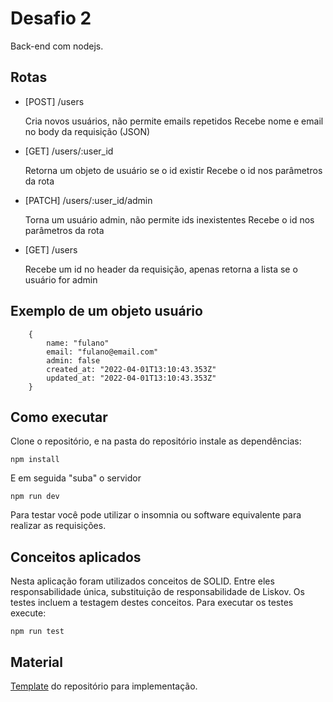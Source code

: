 # Desafio 2

  Back-end com nodejs.
  
## Rotas

* [POST] /users
    
    Cria novos usuários, não permite emails repetidos
    Recebe nome e email no body da requisição (JSON)

* [GET] /users/:user_id

    Retorna um objeto de usuário se o id existir
    Recebe o id nos parâmetros da rota

* [PATCH] /users/:user_id/admin

    Torna um usuário admin, não permite ids inexistentes
    Recebe o id nos parâmetros da rota

* [GET] /users

    Recebe um id no header da requisição, apenas retorna a lista se o usuário for admin

## Exemplo de um objeto usuário


        {
            name: "fulano"
            email: "fulano@email.com"
            admin: false
            created_at: "2022-04-01T13:10:43.353Z"
            updated_at: "2022-04-01T13:10:43.353Z"
        }

## Como executar
    
Clone o repositório, e na pasta do repositório instale as dependências:

    npm install

E em seguida "suba" o servidor

    npm run dev

Para testar você pode utilizar o insomnia ou software equivalente para realizar as requisições.

## Conceitos aplicados

Nesta aplicação foram utilizados conceitos de SOLID. Entre eles responsabilidade única, substituição de responsabilidade de Liskov. 
Os testes incluem a testagem destes conceitos. Para executar os testes execute:

    npm run test

## Material

[Template](https://github.com/rocketseat-education/ignite-template-introducao-ao-SOLID) do repositório para implementação.
